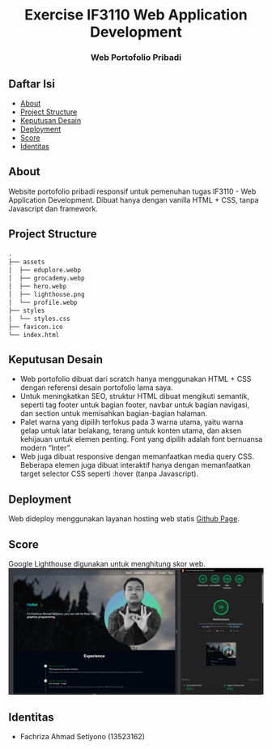 
<h1 align="center">Exercise IF3110 Web Application Development</h1>
<h3 align="center">Web Portofolio Pribadi</p>

## Daftar Isi
- [About](#about)
- [Project Structure](#project-structure)
- [Keputusan Desain](#keputusan-desain)
- [Deployment](#deployment)
- [Score](#score)
- [Identitas](#identitas)

## About
Website portofolio pribadi responsif untuk pemenuhan tugas IF3110 - Web Application Development. Dibuat hanya dengan vanilla HTML + CSS, tanpa Javascript dan framework.

## Project Structure
```
.
├── assets
│  ├── eduplore.webp
│  ├── grocademy.webp
│  ├── hero.webp
│  ├── lighthouse.png
│  └── profile.webp
├── styles
│  └── styles.css
├── favicon.ico
└── index.html
```

## Keputusan Desain
- Web portofolio dibuat dari scratch hanya menggunakan HTML + CSS dengan referensi desain portofolio lama saya.
- Untuk meningkatkan SEO, struktur HTML dibuat mengikuti semantik, seperti tag footer untuk bagian footer, navbar untuk bagian navigasi, dan section untuk memisahkan bagian-bagian halaman.
- Palet warna yang dipilih terfokus pada 3 warna utama, yaitu warna gelap untuk latar belakang, terang untuk konten utama, dan aksen kehijauan untuk elemen penting. Font yang dipilih adalah font bernuansa modern “Inter”.
- Web juga dibuat responsive dengan memanfaatkan media query CSS.  Beberapa elemen juga dibuat interaktif hanya dengan memanfaatkan target selector CSS seperti :hover (tanpa Javascript).

## Deployment
Web dideploy menggunakan layanan hosting web statis [Github Page](https://l4mbads.github.io/wbd_portfolio/).

## Score
Google Lighthouse digunakan untuk menghitung skor web.
![lighthouse](https://github.com/L4mbads/wbd_portfolio/blob/a08eb33be95272cf2d50c840019e0152a6241ec2/assets/lighthouse.png)

## Identitas
- Fachriza Ahmad Setiyono (13523162)
